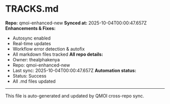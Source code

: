 # TRACKS.md

**Repo:** qmoi-enhanced-new
**Synced at:** 2025-10-04T00:00:47.657Z
**Enhancements & Fixes:**
- Autosync enabled
- Real-time updates
- Workflow error detection & autofix
- All markdown files tracked
**All repo details:**
- Owner: thealphakenya
- Repo: qmoi-enhanced-new
- Last sync: 2025-10-04T00:00:47.657Z
**Automation status:**
- Status: Success
- All .md files updated
---
This file is auto-generated and updated by QMOI cross-repo sync.
